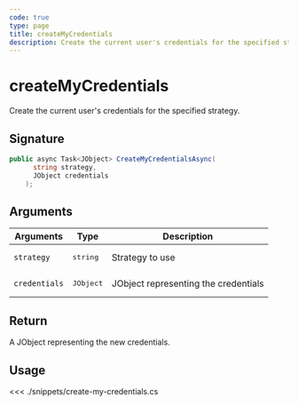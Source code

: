 ```yaml
---
code: true
type: page
title: createMyCredentials
description: Create the current user's credentials for the specified strategy.
---
```


# createMyCredentials

Create the current user's credentials for the specified strategy.

## Signature

```csharp
public async Task<JObject> CreateMyCredentialsAsync(
      string strategy,
      JObject credentials
    );
```

## Arguments

| Arguments     | Type               | Description                          |
|---------------|--------------------|--------------------------------------|
| `strategy`    | <pre>string</pre>  | Strategy to use                      |
| `credentials` | <pre>JObject</pre> | JObject representing the credentials |

## Return

A JObject representing the new credentials.

## Usage

<<< ./snippets/create-my-credentials.cs
